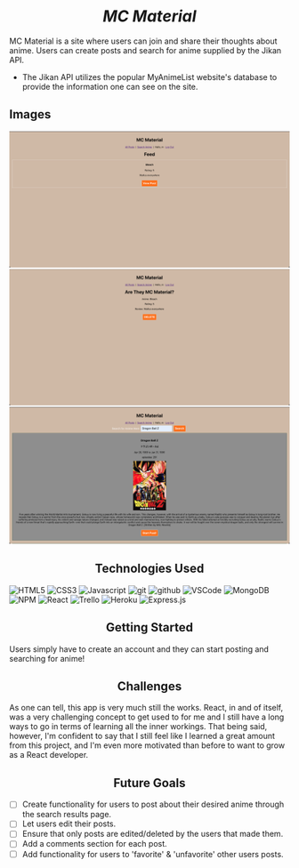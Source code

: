 <div align='center'>

# *MC Material*

</div>

MC Material is a site where users can join and share their thoughts about anime. Users can create posts and search for anime supplied by the Jikan API.
- The Jikan API utilizes the popular MyAnimeList website's database to provide the information one can see on the site.

## Images 

![Home Page](<public/Home.png>)
![Post Detail Page](<public/PostDetail.png>)
![Search Page](<public/SearchPage.png>)

<div align='center'>

## Technologies Used

</div>
 
 

![HTML5](https://img.shields.io/badge/html5-%23E34F26.svg?style=for-the-badge&logo=html5&logoColor=white)
![CSS3](https://img.shields.io/badge/css3-%231572B6.svg?style=for-the-badge&logo=css3&logoColor=white)
![Javascript](https://img.shields.io/badge/JavaScript-F7DF1E?style=for-the-badge&logo=javascript&logoColor=black)
![git](https://img.shields.io/badge/GIT-E44C30?style=for-the-badge&logo=git&logoColor=white)
![github](https://img.shields.io/badge/GitHub-100000?style=for-the-badge&logo=github&logoColor=white)
![VSCode](https://img.shields.io/badge/Visual_Studio_Code-0078D4?style=for-the-badge&logo=visual%20studio%20code&logoColor=white)
![MongoDB](https://img.shields.io/badge/MongoDB-4EA94B?style=for-the-badge&logo=mongodb&logoColor=white)
![NPM](https://img.shields.io/badge/npm-CB3837?style=for-the-badge&logo=npm&logoColor=white)
![React](https://img.shields.io/badge/react-%2320232a.svg?style=for-the-badge&logo=react&logoColor=%2361DAFB)
![Trello](https://img.shields.io/badge/Trello-%23026AA7.svg?style=for-the-badge&logo=Trello&logoColor=white)
![Heroku](https://img.shields.io/badge/heroku-%23430098.svg?style=for-the-badge&logo=heroku&logoColor=white)
![Express.js](https://img.shields.io/badge/express.js-%23404d59.svg?style=for-the-badge&logo=express&logoColor=%2361DAFB)

<div align='center'>

## Getting Started

</div>

Users simply have to create an account and they can start posting and searching for anime!

<div align='center'>

## Challenges

</div>

As one can tell, this app is very much still the works. React, in and of itself, was a very challenging concept to get used to for me and I still have a long ways to go in terms of learning all the inner workings. That being said, however, I'm confident to say that I still feel like I learned a great amount from this project, and I'm even more motivated than before to want to grow as a React developer.

<div align='center'>

## Future Goals

</div>

- [ ] Create functionality for users to post about their desired anime through the search results page.
- [ ] Let users edit their posts.
- [ ] Ensure that only posts are edited/deleted by the users that made them.
- [ ] Add a comments section for each post.
- [ ] Add functionality for users to 'favorite' & 'unfavorite' other users posts.
